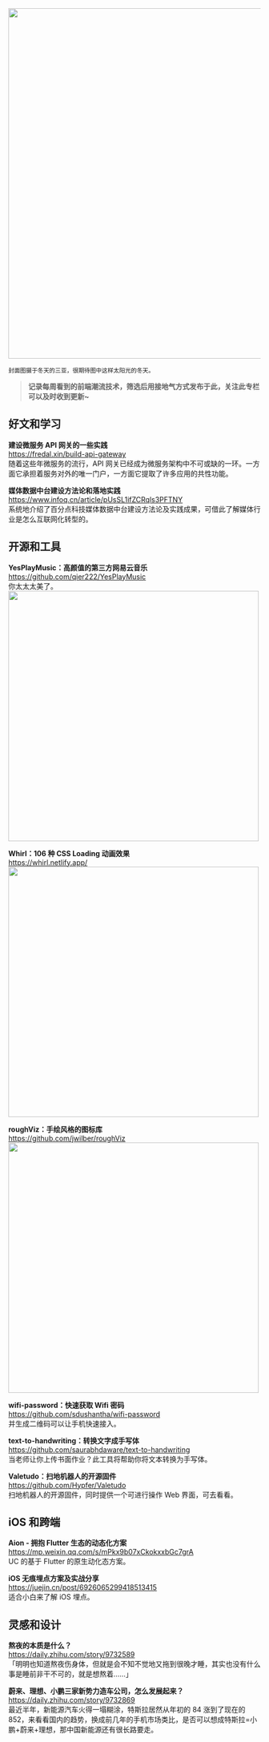<img src=https://gw.alipayobjects.com/zos/k/5u/H2lAp3.jpeg width=700/>  

<small>封面图摄于冬天的三亚，很期待图中这样太阳光的冬天。</small>  

> **记录每周看到的前端潮流技术，筛选后用接地气方式发布于此，关注此专栏可以及时收到更新~**  

## 好文和学习

**建设微服务 API 网关的一些实践**  
<https://fredal.xin/build-api-gateway>  
随着这些年微服务的流行，API 网关已经成为微服务架构中不可或缺的一环。一方面它承担着服务对外的唯一门户，一方面它提取了许多应用的共性功能。

**媒体数据中台建设方法论和落地实践**  
<https://www.infoq.cn/article/pUsSL1ifZCRqls3PFTNY>  
系统地介绍了百分点科技媒体数据中台建设方法论及实践成果，可借此了解媒体行业是怎么互联网化转型的。

## 开源和工具

**YesPlayMusic：高颜值的第三方网易云音乐**  
<https://github.com/qier222/YesPlayMusic>  
你太太太美了。  
<img src=https://gw.alipayobjects.com/zos/k/j4/uOWhJ8.png width=500/>  

**Whirl：106 种 CSS Loading 动画效果**  
<https://whirl.netlify.app/>  
<img src=https://gw.alipayobjects.com/zos/k/aj/8SViMh.gif width=500/>  

**roughViz：手绘风格的图标库**  
<https://github.com/jwilber/roughViz>  
<img src=https://gw.alipayobjects.com/zos/k/hb/2m6RIb.gif width=500/>  

**wifi-password：快速获取 Wifi 密码**  
<https://github.com/sdushantha/wifi-password>  
并生成二维码可以让手机快速接入。

**text-to-handwriting：转换文字成手写体**  
<https://github.com/saurabhdaware/text-to-handwriting>  
当老师让你上传书面作业？此工具将帮助你将文本转换为手写体。

**Valetudo：扫地机器人的开源固件**  
<https://github.com/Hypfer/Valetudo>  
扫地机器人的开源固件，同时提供一个可进行操作 Web 界面，可去看看。

## iOS 和跨端

**Aion - 拥抱 Flutter 生态的动态化方案**  
<https://mp.weixin.qq.com/s/mPkx9b07xCkokxxbGc7grA>  
UC 的基于 Flutter 的原生动化态方案。

**iOS 无痕埋点方案及实战分享**  
<https://juejin.cn/post/6926065299418513415>  
适合小白来了解 iOS 埋点。

## 灵感和设计

**熬夜的本质是什么？**  
<https://daily.zhihu.com/story/9732589>  
「明明也知道熬夜伤身体，但就是会不知不觉地又拖到很晚才睡，其实也没有什么事是睡前非干不可的，就是想熬着……」

**蔚来、理想、小鹏三家新势力造车公司，怎么发展起来？**  
<https://daily.zhihu.com/story/9732869>  
最近半年，新能源汽车火得一塌糊涂，特斯拉居然从年初的 84 涨到了现在的 852，来看看国内的趋势，换成前几年的手机市场类比，是否可以想成特斯拉=小鹏+蔚来+理想，那中国新能源还有很长路要走。

